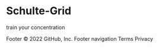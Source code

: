# Schulte-Grid
train your concentration
<html>
    <head><title>number memory</title></head>
    <body>
        <canvas id="board" width="600px" height="600px"></canvas>
        <script>
            var board=document.getElementById("board");
            var table=board.getContext("2d");
           for (var i=0;i<5;i++){
                table.beginPath();
                table.moveTo(150*i,0);
                table.lineTo(150*i,600);
                table.moveTo(0,150*i);
                table.lineTo(600,150*i);
                table.stroke();            
            }
        </script>
    </body>
</html>
Footer
© 2022 GitHub, Inc.
Footer navigation
Terms
Privacy
